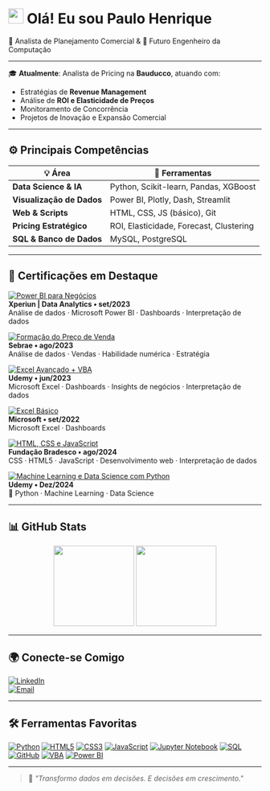<h1><img src="https://media4.giphy.com/media/v1.Y2lkPTc5MGI3NjExcGt1MzV0M21odjFoeHd1cnI5YWhpc28wejM3eWxkMjRrMG93M3JsNiZlcD12MV9pbnRlcm5hbF9naWZfYnlfaWQmY3Q9cw/93cVlROfy0PIJaBABa/giphy.gif" width="30"> Olá! Eu sou Paulo Henrique</h1>
🎯 Analista de Planejamento Comercial & 🚀 Futuro Engenheiro da Computação

---

🎓 **Atualmente**: Analista de Pricing na **Bauducco**, atuando com:
- Estratégias de **Revenue Management**
- Análise de **ROI e Elasticidade de Preços**
- Monitoramento de Concorrência
- Projetos de Inovação e Expansão Comercial

---

## ⚙️ Principais Competências

| 💡 Área | 🚀 Ferramentas |
|--------|----------------|
| **Data Science & IA** | Python, Scikit-learn, Pandas, XGBoost |
| **Visualização de Dados** | Power BI, Plotly, Dash, Streamlit |
| **Web & Scripts** | HTML, CSS, JS (básico), Git |
| **Pricing Estratégico** | ROI, Elasticidade, Forecast, Clustering |
| **SQL & Banco de Dados** | MySQL, PostgreSQL |

---

## 📌 Certificações em Destaque

[![Power BI para Negócios](https://img.shields.io/badge/-Power%20BI%20para%20Neg%C3%B3cios-blue?style=for-the-badge&logo=microsoft )](https://example.com )  
**Xperiun | Data Analytics • set/2023**  
Análise de dados · Microsoft Power BI · Dashboards · Interpretação de dados  

[![Formação do Preço de Venda](https://img.shields.io/badge/-Forma%C3%A7%C3%A3o%20do%20Pre%C3%A7o%20de%20Venda-orange?style=for-the-badge&logo=academy )](https://example.com )  
**Sebrae • ago/2023**  
Análise de dados · Vendas · Habilidade numérica · Estratégia  

[![Excel Avançado + VBA](https://img.shields.io/badge/-Excel%20Avan%C3%A7ado%20+%20VBA-green?style=for-the-badge&logo=microsoft-excel )](https://example.com )  
**Udemy • jun/2023**  
Microsoft Excel · Dashboards · Insights de negócios · Interpretação de dados  

[![Excel Básico](https://img.shields.io/badge/-Excel%20B%C3%A1sico-yellow?style=for-the-badge&logo=microsoft-excel )](https://example.com )  
**Microsoft • set/2022**  
Microsoft Excel · Dashboards  

[![HTML, CSS e JavaScript](https://img.shields.io/badge/-HTML%2C%20CSS%20e%20JavaScript-purple?style=for-the-badge&logo=html5 )](https://example.com )  
**Fundação Bradesco • ago/2024**  
CSS · HTML5 · JavaScript · Desenvolvimento web · Interpretação de dados  

[![Machine Learning e Data Science com Python](https://img.shields.io/badge/-Forma%C3%A7%C3%A3o%20do%20Pre%C3%A7o%20de%20Venda-orange?style=for-the-badge&logo=academy )](https://example.com )    
**Udemy • Dez/2024**   
📌 Python · Machine Learning · Data Science

---


## 📊 GitHub Stats

<div align="center">
  <img height="160px" src="https://github-readme-stats.vercel.app/api?username=Henrique-Torquato&show_icons=true&theme=radical" />
  <img height="160px" src="https://github-readme-stats.vercel.app/api/top-langs/?username=Henrique-Torquato&layout=compact&theme=radical" />
</div>

---

## 🌍 Conecte-se Comigo

[![LinkedIn](https://img.shields.io/badge/-LinkedIn-blue?style=for-the-badge&logo=linkedin)](https://www.linkedin.com/in/hhenrique-torquato/)  
[![Email](https://img.shields.io/badge/-E--mail-white?style=for-the-badge&logo=gmail)](mailto:hhenrique.torquato@gmail.com)

---

## 🛠️ Ferramentas Favoritas

[![Python](https://img.shields.io/badge/Python-FFD43B?style=flat-square&logo=python&logoColor=blue )](https://python.org )
[![HTML5](https://img.shields.io/badge/HTML5-E34F26?style=flat-square&logo=html5&logoColor=white )](https://developer.mozilla.org/en-US/docs/Web/HTML )
[![CSS3](https://img.shields.io/badge/CSS3-1572B6?style=flat-square&logo=css3&logoColor=white )](https://developer.mozilla.org/en-US/docs/Web/CSS )
[![JavaScript](https://img.shields.io/badge/JavaScript-F7DF1E?style=flat-square&logo=javascript&logoColor=black )](https://developer.mozilla.org/en-US/docs/Web/JavaScript )
[![Jupyter Notebook](https://img.shields.io/badge/Jupyter-FF6F00?style=flat-square&logo=jupyter&logoColor=white )](https://jupyter.org )
[![SQL](https://img.shields.io/badge/SQL-003366?style=flat-square&logo=mysql&logoColor=white )](https://www.mysql.com )
[![GitHub](https://img.shields.io/badge/GitHub-181717?style=flat-square&logo=github&logoColor=white )](https://github.com/Henrique-Torquato )
[![VBA](https://img.shields.io/badge/VBA-009999?style=flat-square&logo=visual-basic-dot-net&logoColor=white )](https://learn.microsoft.com/en-us/dotnet/visual-basic/ )
[![Power BI](https://img.shields.io/badge/Power%20BI-107C10?style=flat-square&logo=microsoft-power-bi&logoColor=white )](https://powerbi.microsoft.com )

---

> 🧠 _"Transformo dados em decisões. E decisões em crescimento."_  
